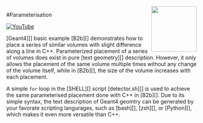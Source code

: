<img align="right" width="120px" src="https://yt3.ggpht.com/PpWFdVlWCwTuVRMmxA5EMsWqmsLqgo63AepVoZdCzslc0huYKvRjNOtgIyrWiynNgkmgyzNiODFh=s600-c-fcrop64=1,00000000ffffffff-nd-v1-rwa"/>

#Parameterisation

[![YouTube](https://img.shields.io/badge/You-Tube-red?style=flat)](https://youtube.com/shorts/Ep6Amj-enAU)

[Geant4][] basic example [B2b][] demonstrates how to place a series of similar volumes with slight difference along a line in C++. Parameterized placement of a series of volumes does exist in pure [text geometry][] description. However, it only allows the placement of the same volume multiple times without any change of the volume itself, while in [B2b][], the size of the volume increases with each placement.

A simple `for` loop in the [SHELL][] script [detector.sh][] is used to achieve the same parameterised placement done with C++ in [B2b][]. Due to its simple syntax, the text description of Geant4 geomtry can be generated by your favorate scripting langurages, such as [bash][], [zsh][], or [Python][], which makes it even more versatile than C++.

